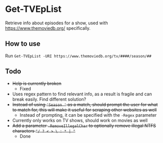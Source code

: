 # Get-TVEpList
Retrieve info about episodes for a show, used with https://www.themoviedb.org/ specifically.

## How to use
Run `Get-TVEpList -URI https://www.themoviedb.org/tv/####/season/##`

## Todo
- ~~Help is currently broken~~
  - Fixed
- Uses regex pattern to find relevant info, as a result is fragile and can break easily. Find different solution?
- ~~Instead of using `'Season '` as a match, should prompt the user for what to match for, this will make it useful for scraping other websites as well~~
  - Instead of prompting, it can be specified with the `-Regex` parameter
- Currently only works on TV shows, should work on movies as well
- ~~Add a parameter `-RemoveIllegalChar` to optionally remove illegal NTFS characters `"/ ? < > \ : * | "`~~
  - Done